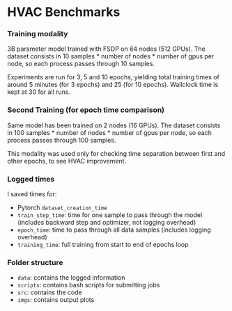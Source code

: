 # HVAC Benchmarks

### Training modality

3B parameter model trained with FSDP on 64 nodes (512 GPUs). 
The dataset consists in 10 samples * number of nodes * number of gpus per node, so each process passes through 10 samples. 

Experiments are run for 3, 5 and 10 epochs, yielding total training times of around 5 minutes (for 3 epochs) and 25 (for 10 epochs). 
Wallclock time is kept at 30 for all runs. 

### Second Training (for epoch time comparison)

Same model has been trained on 2 nodes (16 GPUs). 
The dataset consists in 100 samples * number of nodes * number of gpus per node, so each process passes through 100 samples.

This modality was used only for checking time separation between first and other epochs, to see HVAC improvement. 

### Logged times

I saved times for: 

- Pytorch `dataset_creation_time`
- `train_step_time`: time for one sample to pass through the model (includes backward step and optimizer, not logging overhead)
- `epoch_time`: time to pass through all data samples (includes logging overhead)
- `training_time`: full training from start to end of epochs loop

### Folder structure

- `data`: contains the logged information
- `scripts`: contains bash scripts for submitting jobs
- `src`: contains the code
- `imgs`: contains output plots
